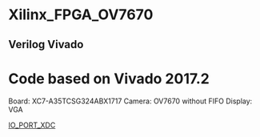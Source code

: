 Xilinx_FPGA_OV7670
====
Verilog Vivado
------- 
# Code based on Vivado 2017.2

Board: XC7-A35TCSG324ABX1717
Camera: OV7670 without FIFO
Display: VGA

[IO_PORT_XDC](https://github.com/missdown/Xilinx_FPGA_OV7670/blob/master/project_3.srcs/constrs_1/imports/xdc/display_vga.xdc)
